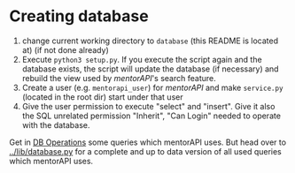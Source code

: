 # Creating database

1. change current working directory to `database` (this README is located at) (if not done already)
2. Execute `python3 setup.py`. If you execute the script again and the database exists, the script will update the database (if necessary) and rebuild the view used by _mentorAPI_'s search feature.
3. Create a user (e.g. `mentorapi_user`) for _mentorAPI_ and make `service.py` (located in the root dir) start under that user
4. Give the user permission to execute "select" and "insert". Give it also the SQL unrelated permission "Inherit", "Can Login" needed to operate with the database.

Get in [DB Operations](dboperations.md) some queries which mentorAPI uses. But head over to [../lib/database.py](../lib/database.py) for a complete and up to data version of all used queries which mentorAPI uses.
